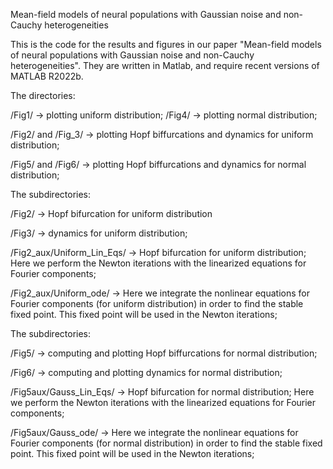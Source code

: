 Mean-field models of neural populations with Gaussian noise and non-Cauchy
heterogeneities

This is the code for the results and figures in our paper "Mean-field models of neural 
populations with Gaussian noise and non-Cauchy heterogeneities". 
They are written in Matlab, and require recent versions of MATLAB R2022b.

The directories:

/Fig1/ -> plotting uniform distribution;
/Fig4/ -> plotting normal distribution;

/Fig2/ and /Fig_3/ -> plotting Hopf biffurcations and dynamics for uniform distribution;

/Fig5/ and /Fig6/  -> plotting Hopf biffurcations and dynamics for normal distribution;

The subdirectories:

/Fig2/ -> Hopf bifurcation for uniform distribution

/Fig3/ -> dynamics for uniform distribution;

/Fig2_aux/Uniform_Lin_Eqs/ -> Hopf bifurcation for uniform distribution;
Here we perform the Newton iterations with the linearized 
equations for Fourier components;

/Fig2_aux/Uniform_ode/ -> Here we integrate the nonlinear equations 
for Fourier components (for uniform distribution) in order to find the stable fixed point. 
This fixed point will be used in the Newton iterations;

The subdirectories:

/Fig5/ -> computing and plotting Hopf biffurcations for normal distribution;

/Fig6/ -> computing and plotting dynamics for normal distribution;

/Fig5aux/Gauss_Lin_Eqs/ -> Hopf bifurcation for normal distribution;
Here we perform the Newton iterations with the linearized 
equations for Fourier components;

/Fig5aux/Gauss_ode/ -> Here we integrate the nonlinear equations 
for Fourier components (for normal distribution) in order to find the stable fixed point. 
This fixed point will be used in the Newton iterations;
